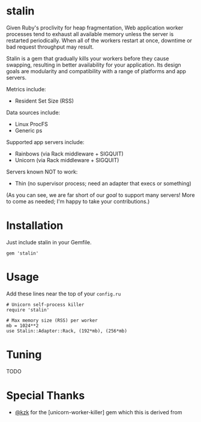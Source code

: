 # stalin

Given Ruby's proclivity for heap fragmentation, Web application worker processes tend to exhaust
all available memory unless the server is restarted periodically. When all of the workers restart
at once, downtime or bad request throughput may result.

Stalin is a gem that gradually kills your workers before they cause swapping, resulting in better
availability for your application. Its design goals are modularity and compatibility with a range
of platforms and app servers.

Metrics include:
  - Resident Set Size (RSS)

Data sources include:
  - Linux ProcFS
  - Generic ps

Supported app servers include:
  - Rainbows (via Rack middleware + SIGQUIT) 
  - Unicorn (via Rack middleware + SIGQUIT)

Servers known NOT to work:
  - Thin (no supervisor process; need an adapter that execs or something)

(As you can see, we are far short of our _goal_ to support many servers! More to come as needed;
I'm happy to take your contributions.)

# Installation

Just include stalin in your Gemfile.

    gem 'stalin'

# Usage

Add these lines near the top of your `config.ru`

    # Unicorn self-process killer
    require 'stalin'

    # Max memory size (RSS) per worker
    mb = 1024**2
    use Stalin::Adapter::Rack, (192*mb), (256*mb)

# Tuning

TODO

# Special Thanks

- [@kzk](http://github.com/kzk/) for the [unicorn-worker-killer] gem which this is derived from
